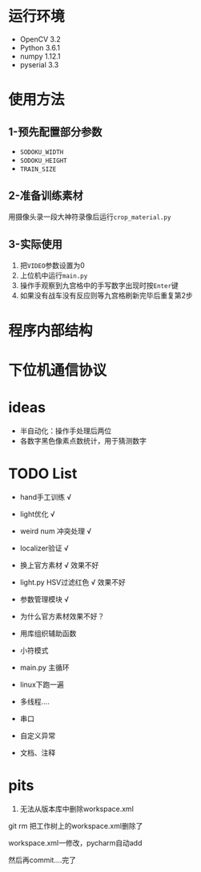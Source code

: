 # 运行环境
- OpenCV 3.2
- Python 3.6.1
- numpy 1.12.1
- pyserial 3.3

# 使用方法
## 1-预先配置部分参数
- `SODOKU_WIDTH`
- `SODOKU_HEIGHT`
- `TRAIN_SIZE`

## 2-准备训练素材
用摄像头录一段大神符录像后运行`crop_material.py`

## 3-实际使用
1. 把`VIDEO`参数设置为0
2. 上位机中运行`main.py`
3. 操作手观察到九宫格中的手写数字出现时按`Enter`键
4. 如果没有战车没有反应则等九宫格刷新完毕后重复第2步

# 程序内部结构

# 下位机通信协议

# ideas
- 半自动化：操作手处理后两位
- 各数字黑色像素点数统计，用于猜测数字

# TODO List

- hand手工训练 √
- light优化 √
- weird num 冲突处理 √

- localizer验证  √
- 换上官方素材  √ 效果不好
- light.py HSV过滤红色  √ 效果不好
- 参数管理模块  √
- 为什么官方素材效果不好？
- 用库组织辅助函数
- 小符模式
- main.py 主循环
- linux下跑一遍

- 多线程....
- 串口
- 自定义异常
- 文档、注释

# pits
1. 无法从版本库中删除workspace.xml

git rm 把工作树上的workspace.xml删除了

workspace.xml一修改，pycharm自动add

然后再commit....完了